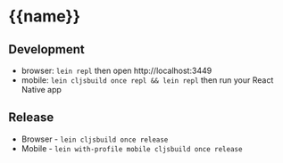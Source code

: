 # {{name}}

## Development

- browser: `lein repl` then open http://localhost:3449
- mobile: `lein cljsbuild once repl && lein repl` then run your React Native app

## Release

- Browser - `lein cljsbuild once release`
- Mobile - `lein with-profile mobile cljsbuild once release`
